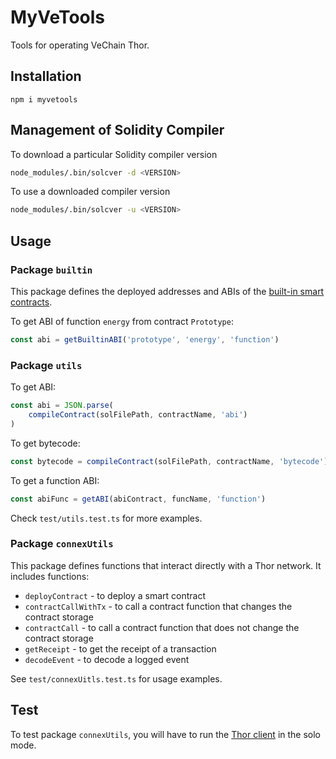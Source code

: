 # MyVeTools

Tools for operating VeChain Thor.

## Installation
`npm i myvetools`

## Management of Solidity Compiler
To download a particular Solidity compiler version
```bash
node_modules/.bin/solcver -d <VERSION>
```
To use a downloaded compiler version
```bash
node_modules/.bin/solcver -u <VERSION>
```

## Usage
### Package `builtin`
This package defines the deployed addresses and ABIs of the [built-in smart contracts](https://docs.vechain.org/thor/learn/builtin-contracts.html). 

To get ABI of function `energy` from contract `Prototype`:
```typescript
const abi = getBuiltinABI('prototype', 'energy', 'function')
```

### Package `utils`
To get ABI:
```typescript
const abi = JSON.parse(
	compileContract(solFilePath, contractName, 'abi')
)
```

To get bytecode:
```typescript
const bytecode = compileContract(solFilePath, contractName, 'bytecode')
```

To get a function ABI:
```typescript
const abiFunc = getABI(abiContract, funcName, 'function')
```

Check `test/utils.test.ts` for more examples.

### Package `connexUtils`
This package defines functions that interact directly with a Thor network. It includes functions:

* `deployContract` - to deploy a smart contract
* `contractCallWithTx` - to call a contract function that changes the contract storage
* `contractCall` - to call a contract function that does not change the contract storage
* `getReceipt` - to get the receipt of a transaction
* `decodeEvent` - to decode a logged event

See `test/connexUitls.test.ts` for usage examples.

## Test
To test package `connexUtils`, you will have to run the [Thor client](https://github.com/vechain/thor) in the solo mode. 